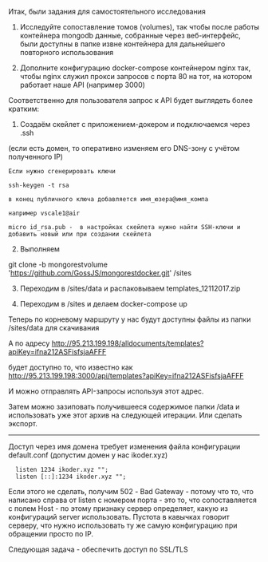 Итак, были задания для самостоятельного исследования

1. Исследуйте сопоставление томов (volumes), так чтобы после работы контейнера mongodb данные, собранные через веб-интерфейс, были доступны в папке извне контейнера для дальнейшего повторного использования

2. Дополните конфигурацию docker-compose контейнером nginx так, чтобы nginx служил прокси запросов с порта 80 на тот, на котором работает наше API (например 3000)

Соответственно для пользователя запрос к API будет выглядеть более кратким:



1. Создаём скейлет с приложением-докером и подключаемся через .ssh

(если есть домен, то оперативно изменяем его DNS-зону с учётом полученного IP)

```
Если нужно сгенерировать ключи

ssh-keygen -t rsa 

в конец публичного ключа добавляется имя_юзера@имя_компа

например vscale1@air

micro id_rsa.pub -  в настройках скейлета нужно найти SSH-ключи и добавить новый или при создании скейлета 
``` 

2. Выполняем

git clone -b mongorestvolume 'https://github.com/GossJS/mongorestdocker.git' /sites

3. Переходим в /sites/data и распаковываем templates_12112017.zip

4. Переходим в /sites и делаем docker-compose up

Теперь по корневому маршруту у нас будут доступны файлы из папки /sites/data для скачивания

А по адресу http://95.213.199.198/alldocuments/templates?apiKey=ifna212ASFisfsjaAFFF

будет доступно то, что известно как http://95.213.199.198:3000/api/templates?apiKey=ifna212ASFisfsjaAFFF

И можно отправлять API-запросы используя этот адрес.

Затем можно зазиповать получившееся содержимое папки  /data и использовать уже этот архив на следующей итерации. Или сделать экспорт.

---
Доступ через имя домена требует изменения файла конфигурации default.conf (допустим домен у нас ikoder.xyz)

      listen 1234 ikoder.xyz "";
      listen [::]:1234 ikoder.xyz "";
      
Если этого не сделать, получим 502 - Bad Gateway - потому что то, что написано справа от listen с номером порта - это то, что сопоставляется с полем Host - по этому признаку сервер определяет, какую из конфигураций server использовать. Пустота в кавычках говорит серверу, что нужно использовать ту же самую конфигурацию при обращении просто по IP.


Следующая задача - обеспечить доступ по SSL/TLS




